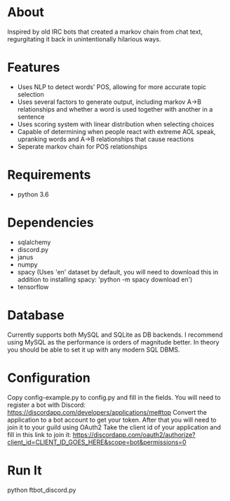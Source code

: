 # About
Inspired by old IRC bots that created a markov chain from chat text, regurgitating it back in unintentionally hilarious ways.

# Features
- Uses NLP to detect words' POS, allowing for more accurate topic selection
- Uses several factors to generate output, including markov A->B relationships and whether a word is used together with another in a sentence
- Uses scoring system with linear distribution when selecting choices
- Capable of determining when people react with extreme AOL speak, upranking words and A->B relationships that cause reactions
- Seperate markov chain for POS relationships

# Requirements
- python 3.6

# Dependencies
- sqlalchemy
- discord.py
- janus
- numpy
- spacy (Uses 'en' dataset by default, you will need to download this in addition to installing spacy: 'python -m spacy download en')
- tensorflow

# Database
Currently supports both MySQL and SQLite as DB backends. I recommend using MySQL as the performance is orders of magnitude better.
In theory you should be able to set it up with any modern SQL DBMS.

# Configuration

Copy config-example.py to config.py and fill in the fields.
You will need to register a bot with Discord: https://discordapp.com/developers/applications/me#top
Convert the application to a bot account to get your token. After that you will need to join it to your guild using OAuth2
Take the client id of your application and fill in this link to join it: https://discordapp.com/oauth2/authorize?client_id=CLIENT_ID_GOES_HERE&scope=bot&permissions=0

# Run It
python ftbot_discord.py

